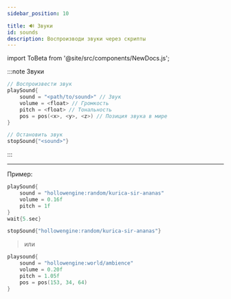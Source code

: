 ```yaml
---
sidebar_position: 10

title: 🔊 Звуки
id: sounds
description: Воспроизводи звуки через скрипты
---
```


import ToBeta from '@site/src/components/NewDocs.js';

<ToBeta url='welcome' />

:::note Звуки
```kts
// Воспроизвести звук
playSound{
    sound = "<path/to/sound>" // Звук
    volume = <float> // Громкость
    pitch = <float> // Тональность
    pos = pos(<x>, <y>, <z>) // Позиция звука в мире
}

// Остановить звук
stopSound{"<sound>"}
```
:::

---

Пример:
```kts
playSound{
    sound = "hollowengine:random/kurica-sir-ananas"
    volume = 0.16f
    pitch = 1f
}
wait{5.sec}

stopSound{"hollowengine:random/kurica-sir-ananas"}
```
> или
```kts
playsound{
    sound = "hollowengine:world/ambience"
    volume = 0.20f
    pitch = 1.05f
    pos = pos(153, 34, 64)
}
```
